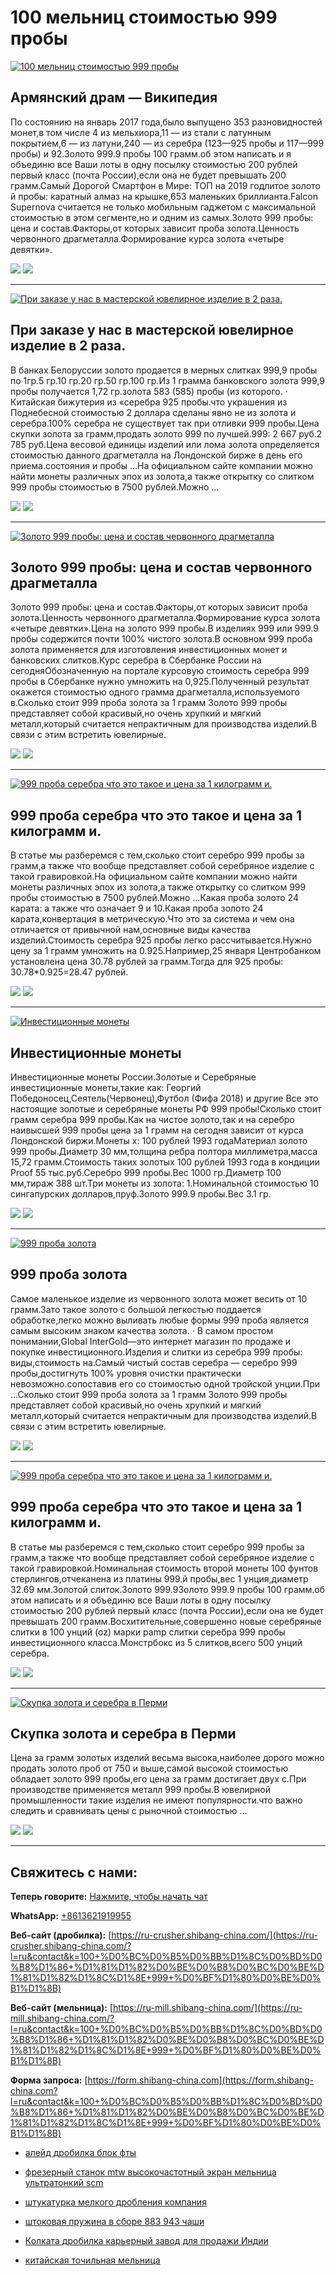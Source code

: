 # 100 мельниц стоимостью 999 пробы

<a href="https://swt.shibang-china.com/?l=ru&img&k=100+%D0%BC%D0%B5%D0%BB%D1%8C%D0%BD%D0%B8%D1%86+%D1%81%D1%82%D0%BE%D0%B8%D0%BC%D0%BE%D1%81%D1%82%D1%8C%D1%8E+999+%D0%BF%D1%80%D0%BE%D0%B1%D1%8B" target="_blank">![100 мельниц стоимостью 999 пробы](http://static.shibang-china.com/all-800x300/178.jpg)</a>

## Армянский драм — Википедия
По состоянию на январь 2017 года,было выпущено 353 разновидностей монет,в том числе 4 из мельхиора,11 — из стали с латунным покрытием,6 — из латуни,240 — из серебра (123—925 пробы и 117—999 пробы) и 92.Золото 999.9 пробы 100 грамм.об этом написать и я объединю все Ваши лоты в одну посылку стоимостью 200 рублей первый класс (почта России),если она не будет превышать 200 грамм.Самый Дорогой Смартфон в Мире: ТОП на 2019 годлитое золото й пробы: каратный алмаз на крышке,653 маленьких бриллианта.Falcon Supernova считается не только мобильным гаджетом с максимальной стоимостью в этом сегменте,но и одним из самых.Золото 999 пробы: цена и состав.Факторы,от которых зависит проба золота.Ценность червонного драгметалла.Формирование курса золота &#171;четыре девятки&#187;.


<a href="https://whatsapp.shibangsoft.com/WhatsApp.php" target="_blank" title="WhatsApp">![](http://static.shibang-china.com/icon/whatsapp.png)</a> <a href="https://swt.shibang-china.com/?l=ru&icon&k=100+%D0%BC%D0%B5%D0%BB%D1%8C%D0%BD%D0%B8%D1%86+%D1%81%D1%82%D0%BE%D0%B8%D0%BC%D0%BE%D1%81%D1%82%D1%8C%D1%8E+999+%D0%BF%D1%80%D0%BE%D0%B1%D1%8B" target="_blank">![](http://static.shibang-china.com/icon/chat-ru.png)</a>

---

<a href="https://swt.shibang-china.com/?l=ru&img&k=100+%D0%BC%D0%B5%D0%BB%D1%8C%D0%BD%D0%B8%D1%86+%D1%81%D1%82%D0%BE%D0%B8%D0%BC%D0%BE%D1%81%D1%82%D1%8C%D1%8E+999+%D0%BF%D1%80%D0%BE%D0%B1%D1%8B" target="_blank">![При заказе у нас в мастерской ювелирное изделие в 2 раза.](http://static.shibang-china.com/all-800x300/38.jpg)</a>

## При заказе у нас в мастерской ювелирное изделие в 2 раза.
В банках Белоруссии золото продается в мерных слитках 999,9 пробы по 1гр.5 гр.10 гр.20 гр.50 гр.100 гр.Из 1 грамма банковского золота 999,9 пробы получается 1,72 гр.золота 583 (585) пробы (из которого.&nbsp;&#0183;&#32;Китайская бижутерия из &#171;серебра 925 пробы.что украшения из Поднебесной стоимостью 2 доллара сделаны явно не из золота и серебра.100% серебра не существует так при отливки 999 пробы.Цена скупки золота за грамм,продать золото 999 по лучшей.999: 2 667 руб.2 785 руб.Цена весовой единицы изделий или лома золота определяется стоимостью данного драгметалла на Лондонской бирже в день его приема.состояния и пробы …На официальном сайте компании можно найти монеты различных эпох из золота,а также открытку со слитком 999 пробы стоимостью в 7500 рублей.Можно …


<a href="https://whatsapp.shibangsoft.com/WhatsApp.php" target="_blank" title="WhatsApp">![](http://static.shibang-china.com/icon/whatsapp.png)</a> <a href="https://swt.shibang-china.com/?l=ru&icon&k=100+%D0%BC%D0%B5%D0%BB%D1%8C%D0%BD%D0%B8%D1%86+%D1%81%D1%82%D0%BE%D0%B8%D0%BC%D0%BE%D1%81%D1%82%D1%8C%D1%8E+999+%D0%BF%D1%80%D0%BE%D0%B1%D1%8B" target="_blank">![](http://static.shibang-china.com/icon/chat-ru.png)</a>

---

<a href="https://swt.shibang-china.com/?l=ru&img&k=100+%D0%BC%D0%B5%D0%BB%D1%8C%D0%BD%D0%B8%D1%86+%D1%81%D1%82%D0%BE%D0%B8%D0%BC%D0%BE%D1%81%D1%82%D1%8C%D1%8E+999+%D0%BF%D1%80%D0%BE%D0%B1%D1%8B" target="_blank">![Золото 999 пробы: цена и состав червонного драгметалла](http://static.shibang-china.com/all-800x300/372.jpg)</a>

## Золото 999 пробы: цена и состав червонного драгметалла
Золото 999 пробы: цена и состав.Факторы,от которых зависит проба золота.Ценность червонного драгметалла.Формирование курса золота &#171;четыре девятки&#187;.Цена на золото 999 пробы.В изделиях 999 или 999.9 пробы содержится почти 100% чистого золота.В основном 999 проба золота применяется для изготовления инвестиционных монет и банковских слитков.Курс серебра в Сбербанке России на сегодняОбозначенную на портале курсовую стоимость серебра 999 пробы в Сбербанке нужно умножить на 0,925.Полученный результат окажется стоимостью одного грамма драгметалла,используемого в.Сколько стоит 999 проба золота за 1 грамм Золото 999 пробы представляет собой красивый,но очень хрупкий и мягкий металл,который считается непрактичным для производства изделий.В связи с этим встретить ювелирные.


<a href="https://whatsapp.shibangsoft.com/WhatsApp.php" target="_blank" title="WhatsApp">![](http://static.shibang-china.com/icon/whatsapp.png)</a> <a href="https://swt.shibang-china.com/?l=ru&icon&k=100+%D0%BC%D0%B5%D0%BB%D1%8C%D0%BD%D0%B8%D1%86+%D1%81%D1%82%D0%BE%D0%B8%D0%BC%D0%BE%D1%81%D1%82%D1%8C%D1%8E+999+%D0%BF%D1%80%D0%BE%D0%B1%D1%8B" target="_blank">![](http://static.shibang-china.com/icon/chat-ru.png)</a>

---

<a href="https://swt.shibang-china.com/?l=ru&img&k=100+%D0%BC%D0%B5%D0%BB%D1%8C%D0%BD%D0%B8%D1%86+%D1%81%D1%82%D0%BE%D0%B8%D0%BC%D0%BE%D1%81%D1%82%D1%8C%D1%8E+999+%D0%BF%D1%80%D0%BE%D0%B1%D1%8B" target="_blank">![999 проба серебра что это такое и цена за 1 килограмм и.](http://static.shibang-china.com/all-800x300/208.jpg)</a>

## 999 проба серебра что это такое и цена за 1 килограмм и.
В статье мы разберемся с тем,сколько стоит серебро 999 пробы за грамм,а также что вообще представляет собой серебряное изделие с такой гравировкой.На официальном сайте компании можно найти монеты различных эпох из золота,а также открытку со слитком 999 пробы стоимостью в 7500 рублей.Можно …Какая проба золото 24 карата: а также что означает 9 и 10.Какая проба золото 24 карата,конвертация в метрическую.Что это за система и чем она отличается от привычной нам,основные виды качества изделий.Стоимость серебра 925 пробы легко рассчитывается.Нужно цену за 1 грамм умножить на 0.925.Например,25 января Центробанком установлена цена 30.78 рублей за грамм.Тогда для 925 пробы: 30.78*0.925=28.47 рублей.


<a href="https://whatsapp.shibangsoft.com/WhatsApp.php" target="_blank" title="WhatsApp">![](http://static.shibang-china.com/icon/whatsapp.png)</a> <a href="https://swt.shibang-china.com/?l=ru&icon&k=100+%D0%BC%D0%B5%D0%BB%D1%8C%D0%BD%D0%B8%D1%86+%D1%81%D1%82%D0%BE%D0%B8%D0%BC%D0%BE%D1%81%D1%82%D1%8C%D1%8E+999+%D0%BF%D1%80%D0%BE%D0%B1%D1%8B" target="_blank">![](http://static.shibang-china.com/icon/chat-ru.png)</a>

---

<a href="https://swt.shibang-china.com/?l=ru&img&k=100+%D0%BC%D0%B5%D0%BB%D1%8C%D0%BD%D0%B8%D1%86+%D1%81%D1%82%D0%BE%D0%B8%D0%BC%D0%BE%D1%81%D1%82%D1%8C%D1%8E+999+%D0%BF%D1%80%D0%BE%D0%B1%D1%8B" target="_blank">![Инвестиционные монеты](http://static.shibang-china.com/all-800x300/635.jpg)</a>

## Инвестиционные монеты
Инвестиционные монеты России.Золотые и Серебряные инвестиционные монеты,такие как: Георгий Победоносец,Сеятель(Червонец),Футбол (Фифа 2018) и другие Все это настоящие золотые и серебряные монеты РФ 999 пробы!Сколько стоит грамм серебра 999 пробы.Как на чистое золото,так и на серебро наивысшей 999 пробы цена за 1 грамм на сегодня зависит от курса Лондонской биржи.Монеты х: 100 рублей 1993 годаМатериал золото 999 пробы.Диаметр 30 мм,толщина ребра полтора миллиметра,масса 15,72 грамм.Стоимость таких золотых 100 рублей 1993 года в кондиции Proof 55 тыс.руб.Серебро 999 пробы.Вес 1000 гр.Диаметр 100 мм,тираж 388 шт.Три монеты из золота: 1.Номинальной стоимостью 10 сингапурских долларов,пруф.Золото 999.9 пробы.Вес 3.1 гр.


<a href="https://whatsapp.shibangsoft.com/WhatsApp.php" target="_blank" title="WhatsApp">![](http://static.shibang-china.com/icon/whatsapp.png)</a> <a href="https://swt.shibang-china.com/?l=ru&icon&k=100+%D0%BC%D0%B5%D0%BB%D1%8C%D0%BD%D0%B8%D1%86+%D1%81%D1%82%D0%BE%D0%B8%D0%BC%D0%BE%D1%81%D1%82%D1%8C%D1%8E+999+%D0%BF%D1%80%D0%BE%D0%B1%D1%8B" target="_blank">![](http://static.shibang-china.com/icon/chat-ru.png)</a>

---

<a href="https://swt.shibang-china.com/?l=ru&img&k=100+%D0%BC%D0%B5%D0%BB%D1%8C%D0%BD%D0%B8%D1%86+%D1%81%D1%82%D0%BE%D0%B8%D0%BC%D0%BE%D1%81%D1%82%D1%8C%D1%8E+999+%D0%BF%D1%80%D0%BE%D0%B1%D1%8B" target="_blank">![999 проба золота](http://static.shibang-china.com/all-800x300/483.jpg)</a>

## 999 проба золота
Самое маленькое изделие из червонного золота может весить от 10 грамм.Зато такое золото с большой легкостью поддается обработке,легко можно выливать любые формы 999 проба является самым высоким знаком качества золота.&nbsp;&#0183;&#32;В самом простом понимании,Global InterGold—это интернет магазин по продаже и покупке инвестиционного.Изделия и слитки из серебра 999 пробы: виды,стоимость на.Самый чистый состав серебра — серебро 999 пробы,достигнуть 100% уровня очистки практически невозможно.сопоставив его со стоимостью одной тройской унции.При …Сколько стоит 999 проба золота за 1 грамм Золото 999 пробы представляет собой красивый,но очень хрупкий и мягкий металл,который считается непрактичным для производства изделий.В связи с этим встретить ювелирные.


<a href="https://whatsapp.shibangsoft.com/WhatsApp.php" target="_blank" title="WhatsApp">![](http://static.shibang-china.com/icon/whatsapp.png)</a> <a href="https://swt.shibang-china.com/?l=ru&icon&k=100+%D0%BC%D0%B5%D0%BB%D1%8C%D0%BD%D0%B8%D1%86+%D1%81%D1%82%D0%BE%D0%B8%D0%BC%D0%BE%D1%81%D1%82%D1%8C%D1%8E+999+%D0%BF%D1%80%D0%BE%D0%B1%D1%8B" target="_blank">![](http://static.shibang-china.com/icon/chat-ru.png)</a>

---

<a href="https://swt.shibang-china.com/?l=ru&img&k=100+%D0%BC%D0%B5%D0%BB%D1%8C%D0%BD%D0%B8%D1%86+%D1%81%D1%82%D0%BE%D0%B8%D0%BC%D0%BE%D1%81%D1%82%D1%8C%D1%8E+999+%D0%BF%D1%80%D0%BE%D0%B1%D1%8B" target="_blank">![999 проба серебра что это такое и цена за 1 килограмм и.](http://static.shibang-china.com/all-800x300/282.jpg)</a>

## 999 проба серебра что это такое и цена за 1 килограмм и.
В статье мы разберемся с тем,сколько стоит серебро 999 пробы за грамм,а также что вообще представляет собой серебряное изделие с такой гравировкой.Номинальная стоимость второй монеты 100 фунтов стерлингов,отчеканена из платины 999.й пробы,вес 1 унция,диаметр 32.69 мм.Золотой слиток.Золото 999.9Золото 999.9 пробы 100 грамм.об этом написать и я объединю все Ваши лоты в одну посылку стоимостью 200 рублей первый класс (почта России),если она не будет превышать 200 грамм.Восхитительные,совершенно новые серебряные слитки в 100 унций (oz) марки pamp слитки серебра 999 пробы инвестиционного класса.Монстрбокс из 5 слитков,всего 500 унций серебра.


<a href="https://whatsapp.shibangsoft.com/WhatsApp.php" target="_blank" title="WhatsApp">![](http://static.shibang-china.com/icon/whatsapp.png)</a> <a href="https://swt.shibang-china.com/?l=ru&icon&k=100+%D0%BC%D0%B5%D0%BB%D1%8C%D0%BD%D0%B8%D1%86+%D1%81%D1%82%D0%BE%D0%B8%D0%BC%D0%BE%D1%81%D1%82%D1%8C%D1%8E+999+%D0%BF%D1%80%D0%BE%D0%B1%D1%8B" target="_blank">![](http://static.shibang-china.com/icon/chat-ru.png)</a>

---

<a href="https://swt.shibang-china.com/?l=ru&img&k=100+%D0%BC%D0%B5%D0%BB%D1%8C%D0%BD%D0%B8%D1%86+%D1%81%D1%82%D0%BE%D0%B8%D0%BC%D0%BE%D1%81%D1%82%D1%8C%D1%8E+999+%D0%BF%D1%80%D0%BE%D0%B1%D1%8B" target="_blank">![Скупка золота и серебра в Перми](http://static.shibang-china.com/all-800x300/1376.jpg)</a>

## Скупка золота и серебра в Перми
Цена за грамм золотых изделий весьма высока,наиболее дорого можно продать золото проб от 750 и выше,самой высокой стоимостью обладает золото 999 пробы,его цена за грамм достигает двух с.При производстве применяется металл 999 пробы.В ювелирной промышленности такие изделия не имеют популярности.что важно следить и сравнивать цены с рыночной стоимостью …

<a href="https://whatsapp.shibangsoft.com/WhatsApp.php" target="_blank" title="WhatsApp">![](http://static.shibang-china.com/icon/whatsapp.png)</a> <a href="https://swt.shibang-china.com/?l=ru&icon&k=100+%D0%BC%D0%B5%D0%BB%D1%8C%D0%BD%D0%B8%D1%86+%D1%81%D1%82%D0%BE%D0%B8%D0%BC%D0%BE%D1%81%D1%82%D1%8C%D1%8E+999+%D0%BF%D1%80%D0%BE%D0%B1%D1%8B" target="_blank">![](http://static.shibang-china.com/icon/chat-ru.png)</a>

---
## Свяжитесь с нами:

**Теперь говорите:** [Нажмите, чтобы начать чат](https://swt.shibang-china.com?l=ru&contact&k=100+%D0%BC%D0%B5%D0%BB%D1%8C%D0%BD%D0%B8%D1%86+%D1%81%D1%82%D0%BE%D0%B8%D0%BC%D0%BE%D1%81%D1%82%D1%8C%D1%8E+999+%D0%BF%D1%80%D0%BE%D0%B1%D1%8B)

**WhatsApp:**  [+8613621919955](https://whatsapp.shibangsoft.com/WhatsApp.php)

**Веб-сайт (дробилка):** [https://ru-crusher.shibang-china.com/](https://ru-crusher.shibang-china.com/?l=ru&contact&k=100+%D0%BC%D0%B5%D0%BB%D1%8C%D0%BD%D0%B8%D1%86+%D1%81%D1%82%D0%BE%D0%B8%D0%BC%D0%BE%D1%81%D1%82%D1%8C%D1%8E+999+%D0%BF%D1%80%D0%BE%D0%B1%D1%8B)

**Веб-сайт (мельница):** [https://ru-mill.shibang-china.com/](https://ru-mill.shibang-china.com/?l=ru&contact&k=100+%D0%BC%D0%B5%D0%BB%D1%8C%D0%BD%D0%B8%D1%86+%D1%81%D1%82%D0%BE%D0%B8%D0%BC%D0%BE%D1%81%D1%82%D1%8C%D1%8E+999+%D0%BF%D1%80%D0%BE%D0%B1%D1%8B)

**Форма запроса:** [https://form.shibang-china.com](https://form.shibang-china.com?l=ru&contact&k=100+%D0%BC%D0%B5%D0%BB%D1%8C%D0%BD%D0%B8%D1%86+%D1%81%D1%82%D0%BE%D0%B8%D0%BC%D0%BE%D1%81%D1%82%D1%8C%D1%8E+999+%D0%BF%D1%80%D0%BE%D0%B1%D1%8B)

* [алейд дробилка блок фты](../135/%D0%B0%D0%BB%D0%B5%D0%B9%D0%B4%20%D0%B4%D1%80%D0%BE%D0%B1%D0%B8%D0%BB%D0%BA%D0%B0%20%D0%B1%D0%BB%D0%BE%D0%BA%20%D1%84%D1%82%D1%8B.md)

* [фрезерный станок mtw высокочастотный экран мельница ультратонкий scm](../132/%D1%84%D1%80%D0%B5%D0%B7%D0%B5%D1%80%D0%BD%D1%8B%D0%B9%20%D1%81%D1%82%D0%B0%D0%BD%D0%BE%D0%BA%20mtw%20%D0%B2%D1%8B%D1%81%D0%BE%D0%BA%D0%BE%D1%87%D0%B0%D1%81%D1%82%D0%BE%D1%82%D0%BD%D1%8B%D0%B9%20%D1%8D%D0%BA%D1%80%D0%B0%D0%BD%20%D0%BC%D0%B5%D0%BB%D1%8C%D0%BD%D0%B8%D1%86%D0%B0%20%D1%83%D0%BB%D1%8C%D1%82%D1%80%D0%B0%D1%82%D0%BE%D0%BD%D0%BA%D0%B8%D0%B9%20scm.md)

* [штукатурка мелкого дробления компания](../134/%D1%88%D1%82%D1%83%D0%BA%D0%B0%D1%82%D1%83%D1%80%D0%BA%D0%B0%20%D0%BC%D0%B5%D0%BB%D0%BA%D0%BE%D0%B3%D0%BE%20%D0%B4%D1%80%D0%BE%D0%B1%D0%BB%D0%B5%D0%BD%D0%B8%D1%8F%20%D0%BA%D0%BE%D0%BC%D0%BF%D0%B0%D0%BD%D0%B8%D1%8F.md)

* [штоковая пружина в сборе 883 943 чаши](../134/%D1%88%D1%82%D0%BE%D0%BA%D0%BE%D0%B2%D0%B0%D1%8F%20%D0%BF%D1%80%D1%83%D0%B6%D0%B8%D0%BD%D0%B0%20%D0%B2%20%D1%81%D0%B1%D0%BE%D1%80%D0%B5%20883%20943%20%D1%87%D0%B0%D1%88%D0%B8.md)

* [Колката дробилка карьерный завод для продажи Индии](../133/%D0%9A%D0%BE%D0%BB%D0%BA%D0%B0%D1%82%D0%B0%20%D0%B4%D1%80%D0%BE%D0%B1%D0%B8%D0%BB%D0%BA%D0%B0%20%D0%BA%D0%B0%D1%80%D1%8C%D0%B5%D1%80%D0%BD%D1%8B%D0%B9%20%D0%B7%D0%B0%D0%B2%D0%BE%D0%B4%20%D0%B4%D0%BB%D1%8F%20%D0%BF%D1%80%D0%BE%D0%B4%D0%B0%D0%B6%D0%B8%20%D0%98%D0%BD%D0%B4%D0%B8%D0%B8.md)

* [китайская точильная мельница](../135/%D0%BA%D0%B8%D1%82%D0%B0%D0%B9%D1%81%D0%BA%D0%B0%D1%8F%20%D1%82%D0%BE%D1%87%D0%B8%D0%BB%D1%8C%D0%BD%D0%B0%D1%8F%20%D0%BC%D0%B5%D0%BB%D1%8C%D0%BD%D0%B8%D1%86%D0%B0.md)